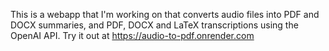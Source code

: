 This is a webapp that I'm working on that converts audio files into PDF and DOCX summaries, and PDF, DOCX and LaTeX transcriptions using the OpenAI API.
Try it out at https://audio-to-pdf.onrender.com
